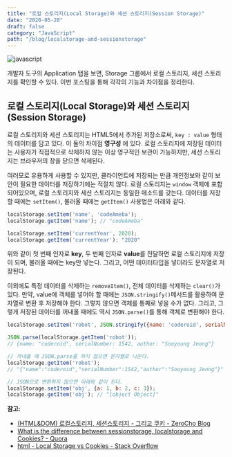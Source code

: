 ```yaml
---
title: "로컬 스토리지(Local Storage)와 세션 스토리지(Session Storage)"
date: "2020-05-28"
draft: false
category: "JavaScript"
path: "/blog/localstorage-and-sessionstorage"
---
```


![javascript](https://blog.martinwork.co.kr/images/javascript/javascript.png)

개발자 도구의 Application 탭을 보면, Storage 그룹에서 로컬 스토리지, 세션 스토리지를 확인할 수 있다. 이번 포스팅을 통해 각각의 기능과 차이점을 정리한다.

## 로컬 스토리지(Local Storage)와 세션 스토리지(Session Storage)
로컬 스토리지와 세션 스토리지는 HTML5에서 추가된 저장소로써, `key : value` 형태의 데이터를 담고 있다. 이 둘의 차이점 **영구성** 에 있다. 로컬 스토리지에 저장된 데이터는 사용자가 직접적으로 삭제하지 않는 이상 영구적인 보관이 가능하지만, 세션 스토리지는 브라우저의 창을 닫으면 삭제된다.

여러모로 유용하게 사용할 수 있지만, 클라이언트에 저장되는 만큼 개인정보와 같이 보안이 필요한 데이터를 저장하기에는 적절치 않다. 로컬 스토리지는 `window` 객체에 포함되어있으며, 로컬 스토리지와 세션 스토리지는 동일한 메소드를 갖는다. 데이터를 저장할 때에는 `setItem()`, 불러올 때에는 `getItem()` 사용법은 아래와 같다.

```js
localStorage.setItem('name', 'codeAmeba');
localStorage.getItem('name'); // "codeAmeba"

localStorage.setItem('currentYear', 2020);
localStorage.getItem('currentYear'); "2020"
```

위와 같이 첫 번째 인자로 **key**, 두 번째 인자로 **value**를 전달하면 로컬 스토리지에 저장이 되며, 불러올 때에는 key만 넣는다. 그리고, 어떤 데이터타입을 넣더라도 문자열로 저장된다.

이외에도 특정 데이터를 삭제하는 `removeItem()`, 전체 데이터를 삭제하는 `clear()`가 있다. 만약, value에 객체를 넣어야 할 때에는 `JSON.stringify()`메서드를 활용하여 문자열로 변환 후 저장해야 한다. 그렇지 않으면 객체를 통째로 넣을 수가 없다. 그리고, 그렇게 저장된 데이터를 꺼내올 때에도 역시 `JSON.parse()`를 통해 객체로 변환해야 한다.

```js
localStorage.setItem('robot', JSON.stringify({name: 'coderoid', serialNumber: 1542, author: 'Sooyoung Jeong'}));

JSON.parse(localStorage.getItem('robot'));
// {name: "coderoid", serialNumber: 1542, author: "Sooyoung Jeong"}

// 꺼내올 때 JSON.parse를 하지 않으면 문자열로 나온다.
localStorage.getItem('robot');
// "{"name":"coderoid","serialNumber":1542,"author":"Sooyoung Jeong"}"

// JSON으로 변환하지 않으면 아래와 같이 된다.
localStorage.setItem('obj', {a: 1, b: 2, c: 3});
localStorage.getItem('obj'); // "[object Object]"
```

**참고:**
- [(HTML&DOM) 로컬스토리지, 세션스토리지 - 그리고 쿠키 - ZeroCho Blog](https://www.zerocho.com/category/HTML&DOM/post/5918515b1ed39f00182d3048)
- [What is the difference between sessionstorage, localstorage and Cookies? - Quora](https://www.quora.com/What-is-the-difference-between-sessionstorage-localstorage-and-Cookies)
- [html - Local Storage vs Cookies - Stack Overflow](https://stackoverflow.com/questions/3220660/local-storage-vs-cookies/3220802#3220802)
